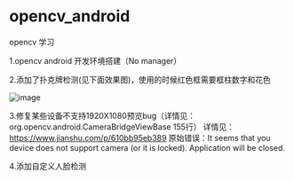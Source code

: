 # opencv_android 

opencv 学习

1.opencv android 开发环境搭建（No manager）

2.添加了扑克牌检测(见下面效果图)，使用的时候红色框需要框柱数字和花色

![image](https://raw.githubusercontent.com/woshiwzy/opencv_android/master/poker_rec_demo.gif)

3.修复某些设备不支持1920X1080预览bug（详情见：org.opencv.android.CameraBridgeViewBase 155行）
详情见：https://www.jianshu.com/p/610bb95eb389
原始错误：It seems that you device does not support camera (or it is locked). Application will be closed.

4.添加自定义人脸检测

